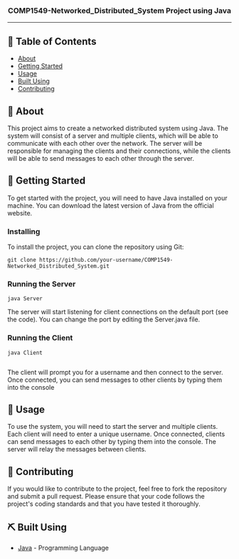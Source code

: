 

<h3 align="center">COMP1549-Networked_Distributed_System Project using Java
</h3>



---

## 📝 Table of Contents

- [About](#about)
- [Getting Started](#getting_started)
- [Usage](#usage)
- [Built Using](#built_using)
- [Contributing](../CONTRIBUTING.md)


## 🧐 About <a name = "about"></a>

This project aims to create a networked distributed system using Java. The system will consist of a server and multiple clients, which will be able to communicate with each other over the network. The server will be responsible for managing the clients and their connections, while the clients will be able to send messages to each other through the server.



## 🏁 Getting Started <a name = "getting_started"></a>

To get started with the project, you will need to have Java installed on your machine. You can download the latest version of Java from the official website.


### Installing

To install the project, you can clone the repository using Git:


```
git clone https://github.com/your-username/COMP1549-Networked_Distributed_System.git

```

### Running the Server

```
java Server

```
The server will start listening for client connections on the default port (see the code). You can change the port by editing the Server.java file.

### Running the Client


```
java Client


```
The client will prompt you for a username and then connect to the server. Once connected, you can send messages to other clients by typing them into the console



## 🎈 Usage <a name="usage"></a>

To use the system, you will need to start the server and multiple clients. Each client will need to enter a unique username. Once connected, clients can send messages to each other by typing them into the console. The server will relay the messages between clients.

## 🚀 Contributing

If you would like to contribute to the project, feel free to fork the repository and submit a pull request. Please ensure that your code follows the project's coding standards and that you have tested it thoroughly.

## ⛏️ Built Using <a name = "built_using"></a>

- [Java](https://www.oracle.com/uk/java/) - Programming Language
